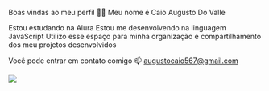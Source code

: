Boas vindas ao meu perfil 💙💙
Meu nome é Caio Augusto Do Valle

Estou estudando na Alura
Estou me desenvolvendo na linguagem JavaScript
Utilizo esse espaço para minha organização e compartilhamento dos meu projetos desenvolvidos

Você pode entrar em contato comigo 📫
augustocaio567@gmail.com

![](https://media.tenor.com/7z-25hiyYKgAAAAM/b17-brazilpolitician.gif)


